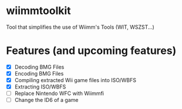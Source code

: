 # wiimmtoolkit
Tool that simplifies the use of Wiimm's Tools (WIT, WSZST...)

# Features (and upcoming features)
- [x] Decoding BMG Files
- [x] Encoding BMG Files
- [x] Compiling extracted Wii game files into ISO/WBFS
- [x] Extracting ISO/WBFS
- [ ] Replace Nintendo WFC with Wiimmfi
- [ ] Change the ID6 of a game
